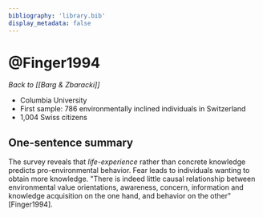 ```yaml
---
bibliography: 'library.bib'
display_metadata: false
---
```


# @Finger1994

_Back to [[Barg & Zbaracki]]_

* Columbia University
* First sample: 786 environmentally inclined individuals in Switzerland
* 1,004 Swiss citizens

## One-sentence summary

The survey reveals that _life-experience_ rather than concrete knowledge predicts pro-environmental behavior. Fear leads to individuals wanting to obtain more knowledge. "There  is  indeed  little  causal  relationship between  environmental  value  orientations,  awareness,  concern,  information  and knowledge  acquisition  on  the  one  hand,  and  behavior  on  the  other" [Finger1994].